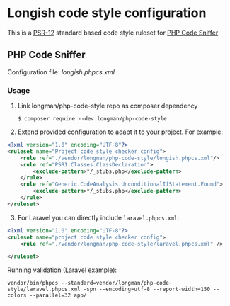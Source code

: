 Longish code style configuration
================================

This is a [PSR-12](http://www.php-fig.org/psr/psr-12/) standard based code style ruleset for [PHP Code Sniffer](https://github.com/squizlabs/PHP_CodeSniffer)

PHP Code Sniffer
----------------

Configuration file: *longish.phpcs.xml*

### Usage

1. Link longman/php-code-style repo as composer dependency

    `$ composer require --dev longman/php-code-style`

2. Extend provided configuration to adapt it to your project. For example: 
   
```xml
<?xml version="1.0" encoding="UTF-8"?>
<ruleset name="Project code style checker config">
    <rule ref="./vendor/longman/php-code-style/longish.phpcs.xml"/>
    <rule ref="PSR1.Classes.ClassDeclaration">
        <exclude-pattern>*/_stubs.php</exclude-pattern>
    </rule>
    <rule ref="Generic.CodeAnalysis.UnconditionalIfStatement.Found">
        <exclude-pattern>*/_stubs.php</exclude-pattern>
    </rule>
</ruleset>
```

3. For Laravel you can directly include `laravel.phpcs.xml`:

```xml
<?xml version="1.0" encoding="UTF-8"?>
<ruleset name="project code style checker config">
    <rule ref="./vendor/longman/php-code-style/laravel.phpcs.xml" />

</ruleset>
```

Running validation (Laravel example):

    vendor/bin/phpcs --standard=vendor/longman/php-code-style/laravel.phpcs.xml -spn --encoding=utf-8 --report-width=150 --colors --parallel=32 app/
